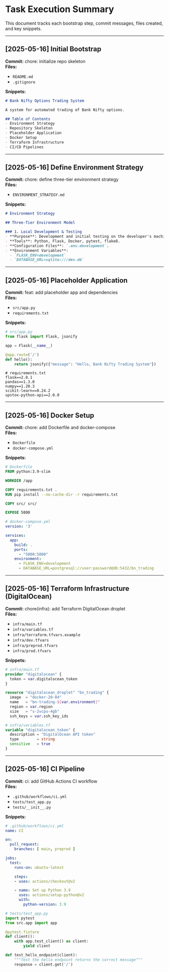 # Task Execution Summary

This document tracks each bootstrap step, commit messages, files created, and key snippets.

---

## [2025-05-16] Initial Bootstrap

**Commit:** chore: initialize repo skeleton  
**Files:**  
- `README.md`  
- `.gitignore`  

**Snippets:**  
```markdown
# Bank Nifty Options Trading System

A system for automated trading of Bank Nifty options.

## Table of Contents
- Environment Strategy
- Repository Skeleton
- Placeholder Application
- Docker Setup
- Terraform Infrastructure
- CI/CD Pipelines
```

---

## [2025-05-16] Define Environment Strategy

**Commit:** chore: define three-tier environment strategy  
**Files:**  
- `ENVIRONMENT_STRATEGY.md`  

**Snippets:**  
```markdown
# Environment Strategy

## Three-Tier Environment Model

### 1. Local Development & Testing
- **Purpose**: Development and initial testing on the developer's machine or CI.
- **Tools**: Python, Flask, Docker, pytest, flake8.
- **Configuration Files**: `.env.development`.
- **Environment Variables**:
  - `FLASK_ENV=development`
  - `DATABASE_URL=sqlite:///dev.db`
```

---

## [2025-05-16] Placeholder Application

**Commit:** feat: add placeholder app and dependencies  
**Files:**  
- `src/app.py`  
- `requirements.txt`  

**Snippets:**  
```python
# src/app.py
from flask import Flask, jsonify

app = Flask(__name__)

@app.route('/')
def hello():
    return jsonify({"message": "Hello, Bank Nifty Trading System"})
```

```
# requirements.txt
flask==2.0.1
pandas==1.3.0
numpy==1.20.3
scikit-learn==0.24.2
upstox-python-api==2.0.0
```

---

## [2025-05-16] Docker Setup

**Commit:** chore: add Dockerfile and docker-compose  
**Files:**  
- `Dockerfile`
- `docker-compose.yml`

**Snippets:**  
```dockerfile
# Dockerfile
FROM python:3.9-slim

WORKDIR /app

COPY requirements.txt .
RUN pip install --no-cache-dir -r requirements.txt

COPY src/ src/

EXPOSE 5000
```

```yaml
# docker-compose.yml
version: '3'

services:
  app:
    build: .
    ports:
      - "5000:5000"
    environment:
      - FLASK_ENV=development
      - DATABASE_URL=postgresql://user:password@db:5432/bn_trading
```

---

## [2025-05-16] Terraform Infrastructure (DigitalOcean)

**Commit:** chore(infra): add Terraform DigitalOcean droplet  
**Files:**  
- `infra/main.tf`  
- `infra/variables.tf`  
- `infra/terraform.tfvars.example`  
- `infra/dev.tfvars`  
- `infra/preprod.tfvars`  
- `infra/prod.tfvars`  

**Snippets:**  
```terraform
# infra/main.tf
provider "digitalocean" {
  token = var.digitalocean_token
}

resource "digitalocean_droplet" "bn_trading" {
  image  = "docker-20-04"
  name   = "bn-trading-${var.environment}"
  region = var.region
  size   = "s-2vcpu-4gb"
  ssh_keys = var.ssh_key_ids
```

```terraform
# infra/variables.tf
variable "digitalocean_token" {
  description = "DigitalOcean API token"
  type        = string
  sensitive   = true
}
```

---

## [2025-05-16] CI Pipeline

**Commit:** ci: add GitHub Actions CI workflow  
**Files:**  
- `.github/workflows/ci.yml`  
- `tests/test_app.py`  
- `tests/__init__.py`  

**Snippets:**  
```yaml
# .github/workflows/ci.yml
name: CI

on:
  pull_request:
    branches: [ main, preprod ]

jobs:
  test:
    runs-on: ubuntu-latest

    steps:
    - uses: actions/checkout@v2

    - name: Set up Python 3.9
      uses: actions/setup-python@v2
      with:
        python-version: 3.9
```

```python
# tests/test_app.py
import pytest
from src.app import app

@pytest.fixture
def client():
    with app.test_client() as client:
        yield client

def test_hello_endpoint(client):
    """Test the hello endpoint returns the correct message"""
    response = client.get('/')
```
